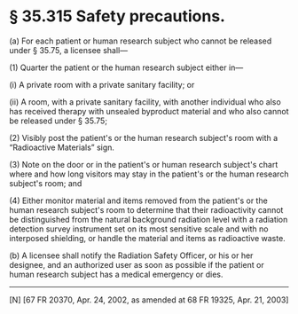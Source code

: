 # § 35.315   Safety precautions.

(a) For each patient or human research subject who cannot be released under § 35.75, a licensee shall— 


(1) Quarter the patient or the human research subject either in— 


(i) A private room with a private sanitary facility; or 


(ii) A room, with a private sanitary facility, with another individual who also has received therapy with unsealed byproduct material and who also cannot be released under § 35.75; 


(2) Visibly post the patient's or the human research subject's room with a “Radioactive Materials” sign. 


(3) Note on the door or in the patient's or human research subject's chart where and how long visitors may stay in the patient's or the human research subject's room; and 


(4) Either monitor material and items removed from the patient's or the human research subject's room to determine that their radioactivity cannot be distinguished from the natural background radiation level with a radiation detection survey instrument set on its most sensitive scale and with no interposed shielding, or handle the material and items as radioactive waste. 


(b) A licensee shall notify the Radiation Safety Officer, or his or her designee, and an authorized user as soon as possible if the patient or human research subject has a medical emergency or dies.



---

[N] [67 FR 20370, Apr. 24, 2002, as amended at 68 FR 19325, Apr. 21, 2003]




